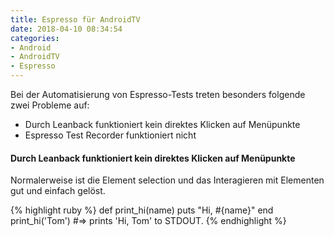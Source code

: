 ```yaml
---
title: Espresso für AndroidTV
date: 2018-04-10 08:34:54
categories:
- Android
- AndroidTV
- Espresso
---
```

Bei der Automatisierung von Espresso-Tests treten besonders folgende zwei Probleme auf:
* Durch Leanback funktioniert kein direktes Klicken auf Menüpunkte
* Espresso Test Recorder funktioniert nicht

#### Durch Leanback funktioniert kein direktes Klicken auf Menüpunkte
Normalerweise ist die Element selection und das Interagieren mit Elementen gut und einfach gelöst.

{% highlight ruby %}
def print_hi(name)
  puts "Hi, #{name}"
end
print_hi('Tom')
#=> prints 'Hi, Tom' to STDOUT.
{% endhighlight %}
